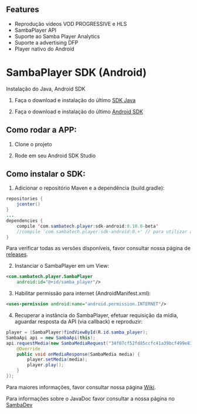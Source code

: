 ## Features

- Reprodução vídeos VOD PROGRESSIVE e HLS
- SambaPlayer API
- Suporte ao Samba Player Analytics
- Suporte a advertising DFP
- Player nativo do Android

# SambaPlayer SDK (Android)

Instalação do Java, Android SDK

1) Faça o download e instalação do último [SDK Java](http://www.oracle.com/technetwork/java/javase/downloads/jdk8-downloads-2133151.html)

2) Faça o download e instalação do último [Android SDK](http://developer.android.com/sdk/installing/index.html)

## Como rodar a APP:

1) Clone o projeto

2) Rode em seu Android SDK Studio

## Como instalar o SDK:

1) Adicionar o repositório Maven e a dependência (build.gradle):
```java
repositories {
    jcenter()
}
...
dependencies {
    compile 'com.sambatech.player:sdk-android:0.10.0-beta'
    //compile 'com.sambatech.player:sdk-android:0.+' // para utilizar a versão mais atual
}
```
Para verificar todas as versões disponíveis, favor consultar nossa página de [releases](https://github.com/sambatech/player_sdk_android/releases).

2) Instanciar o SambaPlayer em um View:
```xml
<com.sambatech.player.SambaPlayer
    android:id="@+id/samba_player"/>
```

3) Habilitar permissão para internet (AndroidManifest.xml):
```xml
<uses-permission android:name="android.permission.INTERNET"/>
```

4) Recuperar a instância do SambaPlayer, efetuar requisição da mídia, aguardar resposta da API (via callback) e reproduzir:
```java
player = (SambaPlayer)findViewById(R.id.samba_player);
SambaApi api = new SambaApi(this);
api.requestMedia(new SambaMediaRequest("34f07cf52fd85ccfc41a39bcf499e83b", "0632f26a442ba9ba3bb9067a45e239e2"), new SambaApiCallback() {
	@Override
	public void onMediaResponse(SambaMedia media) {
		player.setMedia(media);
		player.play();
	}
});
```

Para maiores informações, favor consultar nossa página [Wiki](https://github.com/sambatech/player_sdk_android/wiki).

Para informações sobre o JavaDoc favor consultar a nossa página no [SambaDev](http://dev.sambatech.com/documentation/androidsdk/index.html)
